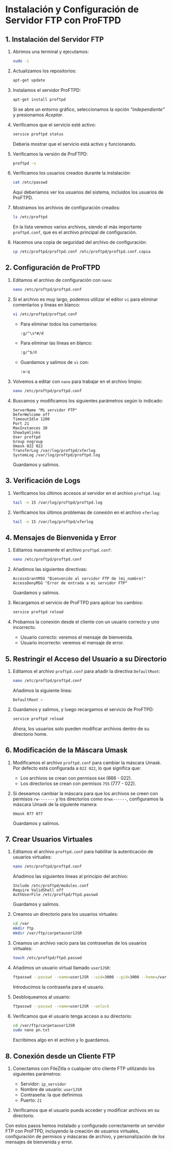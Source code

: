 
# Instalación y Configuración de Servidor FTP con ProFTPD

## 1. Instalación del Servidor FTP

1. Abrimos una terminal y ejecutamos:

    ```bash
    sudo -i
    ```

2. Actualizamos los repositorios:

    ```bash
    apt-get update
    ```

3. Instalamos el servidor ProFTPD:

    ```bash
    apt-get install proftpd
    ```

    Si se abre un entorno gráfico, seleccionamos la opción *"independiente"* y presionamos *Aceptar*.

4. Verificamos que el servicio esté activo:

    ```bash
    service proftpd status
    ```

    Debería mostrar que el servicio está activo y funcionando.

5. Verificamos la versión de ProFTPD:

    ```bash
    proftpd -v
    ```

6. Verificamos los usuarios creados durante la instalación:

    ```bash
    cat /etc/passwd
    ```

    Aquí deberíamos ver los usuarios del sistema, incluidos los usuarios de ProFTPD.

7. Mostramos los archivos de configuración creados:

    ```bash
    ls /etc/proftpd
    ```

    En la lista veremos varios archivos, siendo el más importante `proftpd.conf`, que es el archivo principal de configuración.

8. Hacemos una copia de seguridad del archivo de configuración:

    ```bash
    cp /etc/proftpd/proftpd.conf /etc/proftpd/proftpd.conf.copia
    ```

## 2. Configuración de ProFTPD

1. Editamos el archivo de configuración con `nano`:

    ```bash
    nano /etc/proftpd/proftpd.conf
    ```

2. Si el archivo es muy largo, podemos utilizar el editor `vi` para eliminar comentarios y líneas en blanco:

    ```bash
    vi /etc/proftpd/proftpd.conf
    ```

    - Para eliminar todos los comentarios:

      ```bash
      :g/^\s*#/d
      ```

    - Para eliminar las líneas en blanco:

      ```bash
      :g/^$/d
      ```

    - Guardamos y salimos de `vi` con:

      ```bash
      :w:q
      ```

3. Volvemos a editar con `nano` para trabajar en el archivo limpio:

    ```bash
    nano /etc/proftpd/proftpd.conf
    ```

4. Buscamos y modificamos los siguientes parámetros según lo indicado:

    ```text
    ServerName "Mi servidor FTP"
    DeferWelcome off
    TimeoutIdle 1200
    Port 21
    MaxInstances 30
    ShowSymlinks
    User proftpd
    Group nogroup
    Umask 022 022
    TransferLog /var/log/proftpd/xferlog
    SystemLog /var/log/proftpd/proftpd.log
    ```

    Guardamos y salimos.

## 3. Verificación de Logs

1. Verificamos los últimos accesos al servidor en el archivo `proftpd.log`:

    ```bash
    tail -n 15 /var/log/proftpd/proftpd.log
    ```

2. Verificamos los últimos problemas de conexión en el archivo `xferlog`:

    ```bash
    tail -n 15 /var/log/proftpd/xferlog
    ```

## 4. Mensajes de Bienvenida y Error

1. Editamos nuevamente el archivo `proftpd.conf`:

    ```bash
    nano /etc/proftpd/proftpd.conf
    ```

2. Añadimos las siguientes directivas:

    ```text
    AccessGrantMSG "Bienvenido al servidor FTP de (mi_nombre)"
    AccessDenyMSG "Error de entrada a mi servidor FTP"
    ```

    Guardamos y salimos.

3. Recargamos el servicio de ProFTPD para aplicar los cambios:

    ```bash
    service proftpd reload
    ```

4. Probamos la conexión desde el cliente con un usuario correcto y uno incorrecto.

    - Usuario correcto: veremos el mensaje de bienvenida.
    - Usuario incorrecto: veremos el mensaje de error.

## 5. Restringir el Acceso del Usuario a su Directorio

1. Editamos el archivo `proftpd.conf` para añadir la directiva `DefaultRoot`:

    ```bash
    nano /etc/proftpd/proftpd.conf
    ```

    Añadimos la siguiente línea:

    ```text
    DefaultRoot ~
    ```

2. Guardamos y salimos, y luego recargamos el servicio de ProFTPD:

    ```bash
    service proftpd reload
    ```

    Ahora, los usuarios solo pueden modificar archivos dentro de su directorio home.

## 6. Modificación de la Máscara Umask

1. Modificamos el archivo `proftpd.conf` para cambiar la máscara Umask. Por defecto está configurada a `022 022`, lo que significa que:

    - Los archivos se crean con permisos `644` (666 - 022).
    - Los directorios se crean con permisos `755` (777 - 022).

2. Si deseamos cambiar la máscara para que los archivos se creen con permisos `rw-------` y los directorios como `drwx------`, configuramos la máscara Umask de la siguiente manera:

    ```text
    Umask 077 077
    ```

    Guardamos y salimos.

## 7. Crear Usuarios Virtuales

1. Editamos el archivo `proftpd.conf` para habilitar la autenticación de usuarios virtuales:

    ```bash
    nano /etc/proftpd/proftpd.conf
    ```

    Añadimos las siguientes líneas al principio del archivo:

    ```text
    Include /etc/proftpd/modules.conf
    Require ValidShell off
    AuthUserFile /etc/proftpd/ftpd.passwd
    ```

    Guardamos y salimos.

2. Creamos un directorio para los usuarios virtuales:

    ```bash
    cd /var
    mkdir ftp
    mkdir /var/ftp/carpetauser1JSR
    ```

3. Creamos un archivo vacío para las contraseñas de los usuarios virtuales:

    ```bash
    touch /etc/proftpd/ftpd.passwd
    ```

4. Añadimos un usuario virtual llamado `user1JSR`:

    ```bash
    ftpasswd --passwd --name=user1JSR --uid=3000 --gid=3000 --home=/var/ftp/carpetauser1JSR --shell=/bin/false
    ```

    Introducimos la contraseña para el usuario.

5. Desbloqueamos al usuario:

    ```bash
    ftpasswd --passwd --name=user1JSR --unlock
    ```

6. Verificamos que el usuario tenga acceso a su directorio:

    ```bash
    cd /var/ftp/carpetauser1JSR
    sudo nano pn.txt
    ```

    Escribimos algo en el archivo y lo guardamos.

## 8. Conexión desde un Cliente FTP

1. Conectamos con FileZilla o cualquier otro cliente FTP utilizando los siguientes parámetros:

    - Servidor: `ip_servidor`
    - Nombre de usuario: `user1JSR`
    - Contraseña: la que definimos
    - Puerto: `21`

2. Verificamos que el usuario pueda acceder y modificar archivos en su directorio.

Con estos pasos hemos instalado y configurado correctamente un servidor FTP con ProFTPD, incluyendo la creación de usuarios virtuales, configuración de permisos y máscaras de archivo, y personalización de los mensajes de bienvenida y error.

